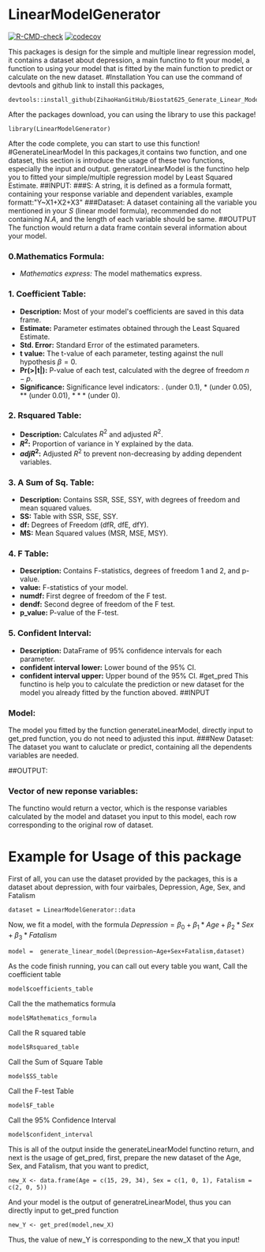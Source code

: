 # LinearModelGenerator
<!-- badges: start -->
[![R-CMD-check](https://github.com/ZihaoHanGitHub/Biostat625_Generate_Linear_Model/actions/workflows/R-CMD-check.yaml/badge.svg)](https://github.com/ZihaoHanGitHub/Biostat625_Generate_Linear_Model/actions/workflows/R-CMD-check.yaml)
[![codecov](https://codecov.io/gh/ZihaoHanGitHub/Biostat625_Generate_Linear_Model/graph/badge.svg?token=2X8Z7I7TPR)](https://codecov.io/gh/ZihaoHanGitHub/Biostat625_Generate_Linear_Model)

<!-- badges: end -->
This packages is design for the simple and multiple linear regression model, it contains a dataset about depression, a main functino to fit your model, a function to using your model that is fitted by the main function to predict or calculate on the new dataset.
#Installation
You can use the command of devtools and github link to install this packages,
```
devtools::install_github(ZihaoHanGitHub/Biostat625_Generate_Linear_Model)
```
After the packages download, you can using the library to use this package!
```
library(LinearModelGenerator)
```
After the code complete, you can start to use this function!
#GenerateLinearModel
In this packages,it contains two function, and one dataset, this section is introduce the usage of these two functions, especially the input and output.
generatorLinearModel is the functino help you to fitted your simple/multiple regression model by Least Squared Estimate.
##INPUT:
###S:
A string, it is defined as a formula formatt, containing your response variable and dependent variables, example formatt:"Y~X1+X2+X3"
###Dataset:
A dataset containing all the variable you mentioned in your *S* (linear model formula), recommended do not containing *N.A*, and the length of each variable should be same.
##OUTPUT
The function would return a data frame contain several information about your model.
### 0.Mathematics Formula:
- *Mathematics express:* The model mathematics express.
### 1. Coefficient Table:
- **Description:** Most of your model's coefficients are saved in this data frame.
- **Estimate:** Parameter estimates obtained through the Least Squared Estimate.
- **Std. Error:** Standard Error of the estimated parameters.
- **t value:** The t-value of each parameter, testing against the null hypothesis $\beta = 0$.
- **Pr(>|t|):** P-value of each test, calculated with the degree of freedom $n-p$.
- **Significance:** Significance level indicators: $.$ (under 0.1), $*$ (under 0.05), $**$ (under 0.01), $***$ (under 0).

### 2. Rsquared Table:
- **Description:** Calculates $R^2$ and adjusted $R^2$.
- **$R^2$:** Proportion of variance in Y explained by the data.
- **$adj R^2$:** Adjusted $R^2$ to prevent non-decreasing by adding dependent variables.

### 3. A Sum of Sq. Table:
- **Description:** Contains SSR, SSE, SSY, with degrees of freedom and mean squared values.
- **SS:** Table with SSR, SSE, SSY.
- **df:** Degrees of Freedom (dfR, dfE, dfY).
- **MS:** Mean Squared values (MSR, MSE, MSY).

### 4. F Table:
- **Description:** Contains F-statistics, degrees of freedom 1 and 2, and p-value.
- **value:** F-statistics of your model.
- **numdf:** First degree of freedom of the F test.
- **dendf:** Second degree of freedom of the F test.
- **p_value:** P-value of the F-test.

### 5. Confident Interval:
- **Description:** DataFrame of 95% confidence intervals for each parameter.
- **confident interval lower:** Lower bound of the 95% CI.
- **confident interval upper:** Upper bound of the 95% CI.
#get_pred
This functino is help you to calculate the prediction or new dataset for the model you already fitted by the function aboved.
##INPUT
### Model:
The model you fitted by the function generateLinearModel, directly input to get_pred function, you do not need to adjusted this input.
###New Dataset:
The dataset you want to caluclate or predict, containing all the dependents variables are needed.

##OUTPUT:
### Vector of new reponse variables:
The functino would return a vector, which is the response variables calculated by the model and dataset you input to this model, each row corresponding to the original row of dataset.

# Example for Usage of this package
First of all, you can use the dataset provided by the packages, this is a dataset about depression, with four vairbales, Depression, Age, Sex, and Fatalism
```
dataset = LinearModelGenerator::data
```
Now, we fit a model, with the formula $Depression = \beta_0 + \beta_1 * Age + \beta_2 * Sex + \beta_3 * Fatalism$

```
model =  generate_linear_model(Depression~Age+Sex+Fatalism,dataset)
```
As the code finish running, you can call out every table you want,
Call the coefficient table
```
model$coefficients_table
```
Call the the mathematics formula
```
model$Mathematics_formula
```
Call the R squared table
```
model$Rsquared_table
```
Call the Sum of Square Table
```
model$SS_table
```
Call the F-test Table
```
model$F_table
```
Call the 95% Confidence Interval
```
model$confident_interval
```
This is all of the output inside the generateLinearModel functino return, and next is the usage of get_pred,
first, prepare the new dataset of the Age, Sex, and Fatalism, that you want to predict,
```
new_X <- data.frame(Age = c(15, 29, 34), Sex = c(1, 0, 1), Fatalism = c(2, 0, 5))
```
And your model is the output of generatreLinearModel, thus you can directly input to get_pred function
```
new_Y <- get_pred(model,new_X)
```
Thus, the value of new_Y is corresponding to the new_X that you input!
   
   
   
   
   
   
